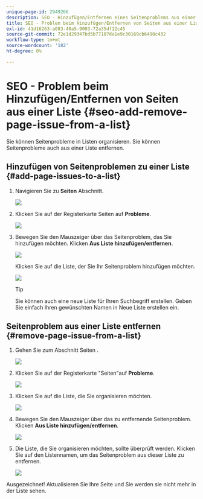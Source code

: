```yaml
---
unique-page-id: 2949266
description: SEO - Hinzufügen/Entfernen eines Seitenproblems aus einer Liste - Marketo Docs - Produktdokumentation
title: SEO - Problem beim Hinzufügen/Entfernen von Seiten aus einer Liste
exl-id: 41d16263-a083-40a5-9003-72a35df12c45
source-git-commit: 72e1d29347bd5b77107da1e9c30169cb6490c432
workflow-type: tm+mt
source-wordcount: '182'
ht-degree: 0%

---
```


# SEO - Problem beim Hinzufügen/Entfernen von Seiten aus einer Liste {#seo-add-remove-page-issue-from-a-list}

Sie können Seitenprobleme in Listen organisieren. Sie können Seitenprobleme auch aus einer Liste entfernen.

## Hinzufügen von Seitenproblemen zu einer Liste {#add-page-issues-to-a-list}

1. Navigieren Sie zu **Seiten** Abschnitt.

   ![](assets/image2014-9-18-14-3a3-3a10.png)

1. Klicken Sie auf der Registerkarte Seiten auf **Probleme**.

   ![](assets/image2014-9-18-14-3a3-3a18.png)

1. Bewegen Sie den Mauszeiger über das Seitenproblem, das Sie hinzufügen möchten. Klicken **Aus Liste hinzufügen/entfernen**.

   ![](assets/image2014-9-18-14-3a3-3a40.png)

   Klicken Sie auf die Liste, der Sie Ihr Seitenproblem hinzufügen möchten.

   ![](assets/image2014-9-18-14-3a3-3a44.png)

   >[!TIP]
   >
   >Sie können auch eine neue Liste für Ihren Suchbegriff erstellen. Geben Sie einfach Ihren gewünschten Namen in Neue Liste erstellen ein.

## Seitenproblem aus einer Liste entfernen {#remove-page-issue-from-a-list}

1. Gehen Sie zum Abschnitt Seiten .

   ![](assets/image2014-9-18-14-3a4-3a8.png)

1. Klicken Sie auf der Registerkarte &quot;Seiten&quot;auf **Probleme**.

   ![](assets/image2014-9-18-14-3a4-3a22.png)

1. Klicken Sie auf die Liste, die Sie organisieren möchten.

   ![](assets/image2014-9-18-14-3a4-3a29.png)

1. Bewegen Sie den Mauszeiger über das zu entfernende Seitenproblem. Klicken **Aus Liste hinzufügen/entfernen**.

   ![](assets/image2014-9-18-14-3a4-3a38.png)

1. Die Liste, die Sie organisieren möchten, sollte überprüft werden. Klicken Sie auf den Listennamen, um das Seitenproblem aus dieser Liste zu entfernen.

   ![](assets/image2014-9-18-14-3a4-3a52.png)

Ausgezeichnet! Aktualisieren Sie Ihre Seite und Sie werden sie nicht mehr in der Liste sehen.
